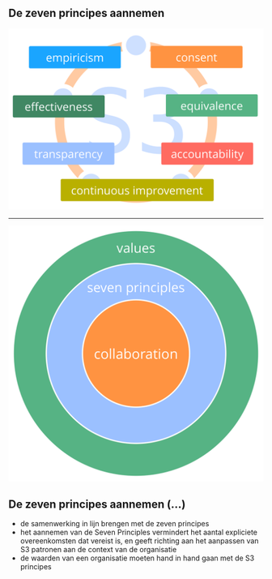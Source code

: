 ## De zeven principes aannemen

![inline,fit](img/framework/s3-principles-plain.png)

* * *

![right,fit](img/collaboration-values/values-7principles.png)

## De zeven principes aannemen (...)

- de samenwerking in lijn brengen met de zeven principes
- het aannemen van de Seven Principles vermindert het aantal expliciete overeenkomsten dat vereist is, en geeft richting aan het aanpassen van S3 patronen aan de context van de organisatie
- de waarden van een organisatie moeten hand in hand gaan met de S3 principes